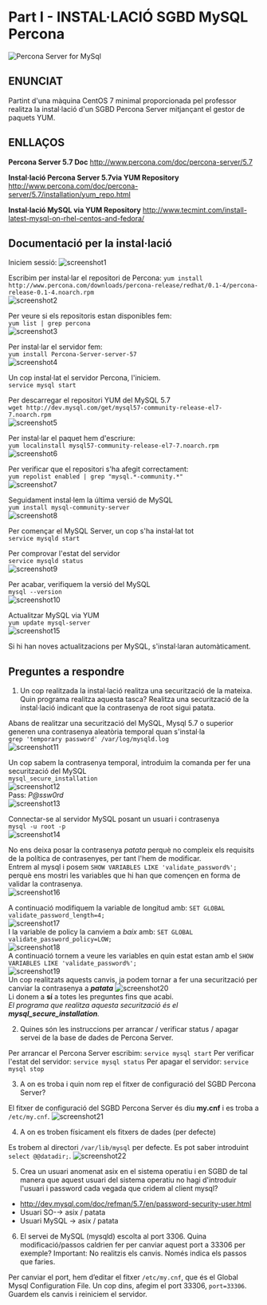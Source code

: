 # **Part I - INSTAL·LACIÓ SGBD MySQL Percona** #
![Percona Server for MySql](https://www.percona.com/sites/default/files/ps-logo.png)

## ENUNCIAT ##
Partint d'una màquina CentOS 7 minimal proporcionada pel professor realitza la instal·lació d'un SGBD Percona Server mitjançant el gestor de paquets YUM.

## ENLLAÇOS ##
**Percona Server 5.7 Doc**
<http://www.percona.com/doc/percona-server/5.7>

**Instal·lació Percona Server 5.7via YUM Repository**
<http://www.percona.com/doc/percona-server/5.7/installation/yum_repo.html>

**Instal·lació MySQL via YUM Repository**
<http://www.tecmint.com/install-latest-mysql-on-rhel-centos-and-fedora/>

## **Documentació per la instal·lació** ##
Iniciem sessió:
![screenshot1](./imgs/Act1-screenshot1.PNG)  

Escribim per instal·lar el repositori de Percona:  `yum install http://www.percona.com/downloads/percona-release/redhat/0.1-4/percona-release-0.1-4.noarch.rpm`  
![screenshot2](./imgs/Act1-screenshot2.PNG)  

Per veure si els repositoris estan disponibles fem:  
`yum list | grep percona`  
![screenshot3](./imgs/Act1-screenshot3.PNG)  

Per instal·lar el servidor fem:  
`yum install Percona-Server-server-57`  
![screenshot4](./imgs/Act1-screenshot4.PNG)  

Un cop instal·lat el servidor Percona, l'iniciem.  
`service mysql start`  

Per descarregar el repositori YUM del MySQL 5.7  
`wget http://dev.mysql.com/get/mysql57-community-release-el7-7.noarch.rpm`  
![screenshot5](./imgs/Act1-screenshot5.PNG)  

Per instal·lar el paquet hem d'escriure:  
`yum localinstall mysql57-community-release-el7-7.noarch.rpm`  
![screenshot6](./imgs/Act1-screenshot6.PNG)  

Per verificar que el repositori s'ha afegit correctament:  
`yum repolist enabled | grep "mysql.*-community.*"`  
![screenshot7](./imgs/Act1-screenshot7.PNG)  

Seguidament instal·lem la última versió de MySQL  
`yum install mysql-community-server`  
![screenshot8](./imgs/Act1-screenshot8.PNG)  

Per començar el MySQL Server, un cop s'ha instal·lat tot  
`service mysqld start`  

Per comprovar l'estat del servidor  
`service mysqld status`  
![screenshot9](./imgs/Act1-screenshot9.PNG)  

Per acabar, verifiquem la versió del MySQL  
`mysql --version`  
![screenshot10](./imgs/Act1-screenshot10.PNG)  

Actualitzar MySQL via YUM  
`yum update mysql-server`  
![screenshot15](./imgs/Act1-screenshot15.PNG)  

Si hi han noves actualitzacions per MySQL, s'instal·laran automàticament.  

## **Preguntes a respondre** ##
1. Un cop realitzada la instal·lació realitza una securització de la mateixa. Quin programa realitza aquesta tasca? Realitza una securització de la instal·lació indicant que la contrasenya de root sigui patata.

Abans de realitzar una securització del MySQL, Mysql 5.7 o superior generen una contrasenya aleatòria temporal quan s'instal·la  
`grep 'temporary password' /var/log/mysqld.log`  
![screenshot11](./imgs/Act1-screenshot11.PNG)  

Un cop sabem la contrasenya temporal, introduim la comanda per fer una securització del MySQL  
`mysql_secure_installation`  
![screenshot12](./imgs/Act1-screenshot12.PNG)  
Pass: *P@ssw0rd*  
![screenshot13](./imgs/Act1-screenshot13.PNG)  

Connectar-se al servidor MySQL posant un usuari i contrasenya  
`mysql -u root -p`  
![screenshot14](./imgs/Act1-screenshot14.PNG)  

No ens deixa posar la contrasenya *patata* perquè no compleix els requisits de la política de contrasenyes, per tant l'hem de modificar.  
Entrem al mysql i posem `SHOW VARIABLES LIKE 'validate_password%';` perquè ens mostri les variables que hi han que començen en forma de validar la contrasenya.   
![screenshot16](./imgs/Act1-screenshot16.PNG)  

A continuació modifiquem la variable de longitud amb: `SET GLOBAL validate_password_length=4;`  
![screenshot17](./imgs/Act1-screenshot17.PNG)  
I la variable de policy la canviem a *baix* amb: `SET GLOBAL validate_password_policy=LOW;`  
![screenshot18](./imgs/Act1-screenshot18.PNG)  
A continuació tornem a veure les variables en quin estat estan amb el `SHOW VARIABLES LIKE 'validate_password%';`  
![screenshot19](./imgs/Act1-screenshot19.PNG)  
Un cop realitzats aquests canvis, ja podem tornar a fer una securització per canviar la contrasenya a ***patata***
![screenshot20](./imgs/Act1-screenshot20.PNG)  
Li donem a **sí** a totes les preguntes fins que acabi.  
*El programa que realitza aquesta securització és el **mysql_secure_installation**.*


2. Quines són les instruccions per arrancar / verificar status / apagar servei de la base de dades de Percona Server.

Per arrancar el Percona Server escribim:
`service mysql start`
Per verificar l'estat del servidor:
`service mysql status`
Per apagar el servidor:
`service mysql stop`

3. A on es troba i quin nom rep el fitxer de configuració del SGBD Percona Server?

El fitxer de configuració del SGBD Percona Server és diu **my.cnf** i es troba a `/etc/my.cnf`.
![screenshot21](./imgs/Act1-screenshot21.PNG)

4. A on es troben físicament els fitxers de dades (per defecte)

Es trobem al directori `/var/lib/mysql` per defecte. Es pot saber introduint `select @@datadir;`.
![screenshot22](./imgs/Act1-screenshot22.PNG)

5. Crea un usuari anomenat asix en el sistema operatiu i en SGBD de tal manera que aquest usuari del sistema operatiu no hagi d'introduir l'usuari i password cada vegada que cridem al client mysql?
* http://dev.mysql.com/doc/refman/5.7/en/password-security-user.html
* Usuari SO-→ asix / patata
* Usuari MySQL → asix / patata
6.	El servei de MySQL (mysqld) escolta al port 3306. Quina modificació/passos caldrien fer per canviar aquest port a 33306 per exemple? Important: No realitzis els canvis. Només indica els passos que faries.

Per canviar el port, hem d’editar el fitxer `/etc/my.cnf`, que és el Global Mysql Configuration File. Un cop dins, afegim el port 33306, `port=33306`. Guardem els canvis i reiniciem el servidor.


